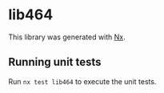 # lib464

This library was generated with [Nx](https://nx.dev).

## Running unit tests

Run `nx test lib464` to execute the unit tests.
